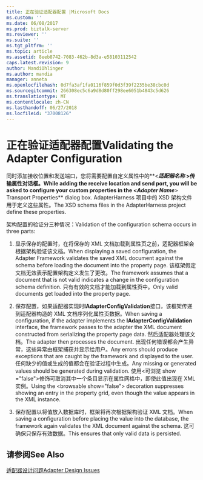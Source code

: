 ```yaml
---
title: 正在验证适配器配置 |Microsoft Docs
ms.custom: ''
ms.date: 06/08/2017
ms.prod: biztalk-server
ms.reviewer: ''
ms.suite: ''
ms.tgt_pltfrm: ''
ms.topic: article
ms.assetid: 8eeb8742-7083-462b-8d3a-e58103112542
caps.latest.revision: 9
author: MandiOhlinger
ms.author: mandia
manager: anneta
ms.openlocfilehash: 0d7fa3af1fa0116f859f0d3f39f2235be38cbc0d
ms.sourcegitcommit: 266308ec5c6a9d8d80ff298ee6051b4843c5d626
ms.translationtype: MT
ms.contentlocale: zh-CN
ms.lasthandoff: 06/27/2018
ms.locfileid: "37008126"
---
```

# <a name="validating-the-adapter-configuration"></a><span data-ttu-id="2f15d-102">正在验证适配器配置</span><span class="sxs-lookup"><span data-stu-id="2f15d-102">Validating the Adapter Configuration</span></span>
<span data-ttu-id="2f15d-103">同时添加接收位置和发送端口，您将需要配置自定义属性中的**\<**<em>适配器名称</em> **\>传输属性**对话框。</span><span class="sxs-lookup"><span data-stu-id="2f15d-103">While adding the receive location and send port, you will be asked to configure your custom properties in the **\<**<em>Adapter Name</em>**\> Transport Properties** dialog box.</span></span> <span data-ttu-id="2f15d-104">AdapterHarness 项目中的 XSD 架构文件用于定义这些属性。</span><span class="sxs-lookup"><span data-stu-id="2f15d-104">The XSD schema files in the AdapterHarness project define these properties.</span></span>  
  
 <span data-ttu-id="2f15d-105">架构配置的验证分三种情况：</span><span class="sxs-lookup"><span data-stu-id="2f15d-105">Validation of the configuration schema occurs in three parts:</span></span>  
  
1.  <span data-ttu-id="2f15d-106">显示保存的配置时，在将保存的 XML 文档加载到属性页之前，适配器框架会根据架构验证该文档。</span><span class="sxs-lookup"><span data-stu-id="2f15d-106">When displaying a saved configuration, the Adapter Framework validates the saved XML document against the schema before loading the document into the property page.</span></span> <span data-ttu-id="2f15d-107">该框架假定文档无效表示配置架构定义发生了更改。</span><span class="sxs-lookup"><span data-stu-id="2f15d-107">The framework assumes that a document that is not valid indicates a change in the configuration schema definition.</span></span> <span data-ttu-id="2f15d-108">只有有效的文档才能加载到属性页中。</span><span class="sxs-lookup"><span data-stu-id="2f15d-108">Only valid documents get loaded into the property page.</span></span>  
  
2.  <span data-ttu-id="2f15d-109">保存配置，如果适配器实现时**IAdapterConfigValidation**接口，该框架传递到适配器构造的 XML 文档序列化属性页数据。</span><span class="sxs-lookup"><span data-stu-id="2f15d-109">When saving a configuration, if the adapter implements the **IAdapterConfigValidation** interface, the framework passes to the adapter the XML document constructed from serializing the property page data.</span></span> <span data-ttu-id="2f15d-110">然后适配器处理该文档。</span><span class="sxs-lookup"><span data-stu-id="2f15d-110">The adapter then processes the document.</span></span> <span data-ttu-id="2f15d-111">出现任何错误都会产生异常，这些异常由框架捕获并显示给用户。</span><span class="sxs-lookup"><span data-stu-id="2f15d-111">Any errors should produce exceptions that are caught by the framework and displayed to the user.</span></span> <span data-ttu-id="2f15d-112">任何缺少的值或生成的值都会在验证过程中生成。</span><span class="sxs-lookup"><span data-stu-id="2f15d-112">Any missing or generated values should be generated during validation.</span></span> <span data-ttu-id="2f15d-113">使用\<可浏览 show ="false"\>修饰可取消其中一个条目显示在属性网格中，即使此值出现在 XML 实例。</span><span class="sxs-lookup"><span data-stu-id="2f15d-113">Using the \<browsable show="false"\> decoration suppresses showing an entry in the property grid, even though the value appears in the XML instance.</span></span>  
  
3.  <span data-ttu-id="2f15d-114">保存配置以将值放入数据库时，框架将再次根据架构验证 XML 文档。</span><span class="sxs-lookup"><span data-stu-id="2f15d-114">When saving a configuration before placing the value into the database, the framework again validates the XML document against the schema.</span></span> <span data-ttu-id="2f15d-115">这可确保只保存有效数据。</span><span class="sxs-lookup"><span data-stu-id="2f15d-115">This ensures that only valid data is persisted.</span></span>  
  
## <a name="see-also"></a><span data-ttu-id="2f15d-116">请参阅</span><span class="sxs-lookup"><span data-stu-id="2f15d-116">See Also</span></span>  
 [<span data-ttu-id="2f15d-117">适配器设计问题</span><span class="sxs-lookup"><span data-stu-id="2f15d-117">Adapter Design Issues</span></span>](../core/adapter-design-issues.md)